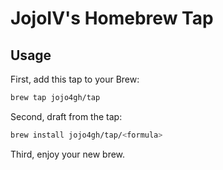# JojoIV's Homebrew Tap

## Usage

First, add this tap to your Brew:

```sh
brew tap jojo4gh/tap
```

Second, draft from the tap:

```sh
brew install jojo4gh/tap/<formula>
```

Third, enjoy your new brew.
